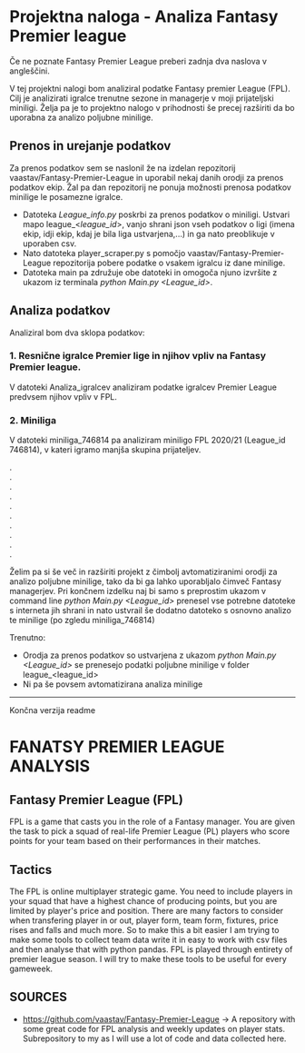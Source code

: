 # Projektna naloga - Analiza Fantasy Premier league

Če ne poznate Fantasy Premier League preberi zadnja dva naslova v angleščini.  

V tej projektni nalogi bom analiziral podatke Fantasy premier League (FPL). Cilj je analizirati igralce trenutne sezone in managerje v moji prijateljski miniligi. Želja pa je to projektno nalogo v prihodnosti še precej razširiti da bo uporabna za analizo poljubne minilige.

## Prenos in urejanje podatkov
Za prenos podatkov sem se naslonil že na izdelan repozitorij vaastav/Fantasy-Premier-League in uporabil nekaj danih orodji za prenos podatkov ekip. Žal pa dan repozitorij ne ponuja možnosti prenosa podatkov minilige le posamezne igralce. 

* Datoteka *League_info.py* poskrbi za prenos podatkov o miniligi. Ustvari mapo league_<*league_id*>, vanjo shrani json vseh podatkov o ligi (imena ekip, idji ekip, kdaj je bila liga ustvarjena,...) in ga nato preoblikuje v uporaben csv.
* Nato datoteka player_scraper.py s pomočjo vaastav/Fantasy-Premier-League repozitorija pobere podatke o vsakem igralcu iz dane minilige. 
* Datoteka main pa združuje obe datoteki in omogoča njuno izvršite z ukazom iz terminala *python Main.py <League_id>*.

## Analiza podatkov

Analiziral bom dva sklopa podatkov:

### 1. Resnične igralce Premier lige in njihov vpliv na Fantasy Premier league.

V datoteki Analiza_igralcev analiziram podatke igralcev Premier League predvsem njihov vpliv v FPL.

### 2. Miniliga

V datoteki miniliga_746814 pa analiziram miniligo FPL 2020/21 (League_id 746814), v kateri igramo manjša skupina prijateljev. 

.  
.  
.  
.  
.  
.  
.  
.  
.  
.  

Želim pa si še več in razširiti projekt z čimbolj avtomatiziranimi orodji za analizo poljubne minilige, tako da bi ga lahko uporabljalo čimveč Fantasy managerjev. Pri končnem izdelku naj bi samo s preprostim ukazom v command line *python Main.py <League_id>* prenesel vse potrebne datoteke s interneta jih shrani in nato ustvrail še dodatno datoteko s osnovno analizo te minilige (po zgledu miniliga_746814)
 
Trenutno:
* Orodja za prenos podatkov so ustvarjena z ukazom *python Main.py <League_id>* se prenesejo podatki poljubne minilige v folder league_<league_id>
* Ni pa še povsem avtomatizirana analiza minilige
  

<hr>
Končna verzija readme    
  
# FANATSY PREMIER LEAGUE ANALYSIS

## Fantasy Premier League (FPL)
FPL is a game that casts you in the role of a Fantasy manager. You are given the task to pick a squad of real-life Premier League (PL) players who score points for your team based on their performances in their matches.

## Tactics
The FPL is online multiplayer strategic game. You need to include players in your squad that have a highest chance of producing points, but you are limited by player's price and position. There are many factors to consider when transfering player in or out, player form, team form, fixtures, price rises and falls and much more. So to make this a bit easier I am trying to make some tools to collect team data write it in easy to work with csv files and then analyse that with python pandas. FPL is played through entirety of premier league season. I will try to make these tools to be useful for every gameweek.

## SOURCES
 - https://github.com/vaastav/Fantasy-Premier-League  -> A repository with some great code for FPL analysis and weekly updates on player stats. Subrepository to my as I will use a lot of code and data collected here.
